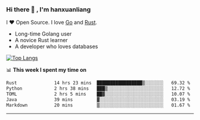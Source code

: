 ### Hi there 👋 , I'm hanxuanliang

<!--
**hanxuanliang/hanxuanliang** is a ✨ _special_ ✨ repository because its `README.md` (this file) appears on your GitHub profile.

Here are some ideas to get you started:

- 🔭 I’m currently working on ...
- 🌱 I’m currently learning ...
- 👯 I’m looking to collaborate on ...
- 🤔 I’m looking for help with ...
- 💬 Ask me about ...
- 📫 How to reach me: ...
- 😄 Pronouns: ...
- ⚡ Fun fact: ...
-->
I ❤ Open Source. I love [Go](https://golang.org) and [Rust](https://www.rust-lang.org/zh-CN/).

* Long-time Golang user
* A novice Rust learner
* A developer who loves databases

[![Top Langs](https://github-readme-stats.vercel.app/api?username=hanxuanliang&show_icons=true&count_private=true&line_height=40)](https://github.com/anuraghazra/github-readme-stats)

📊 **This week I spent my time on**
<!--START_SECTION:waka-->

```txt
Rust              14 hrs 23 mins  █████████████████▒░░░░░░░   69.32 %
Python            2 hrs 38 mins   ███▒░░░░░░░░░░░░░░░░░░░░░   12.72 %
TOML              2 hrs 5 mins    ██▓░░░░░░░░░░░░░░░░░░░░░░   10.07 %
Java              39 mins         ▓░░░░░░░░░░░░░░░░░░░░░░░░   03.19 %
Markdown          20 mins         ▒░░░░░░░░░░░░░░░░░░░░░░░░   01.67 %
```

<!--END_SECTION:waka-->

***
